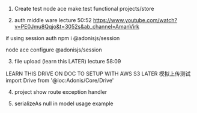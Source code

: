 
1. Create test
node ace make:test functional projects/store

2. auth middle ware
lecture 50:52
https://www.youtube.com/watch?v=PE0Jmu8Qqjo&t=3052s&ab_channel=AmanVirk

if using session auth
npm i @adonisjs/session

node ace configure @adonisjs/session

3. file upload (learn this LATER)
lecture 58:09

LEARN THIS DRIVE ON DOC TO SETUP WITH AWS S3 LATER
模拟上传测试
import Drive from '@ioc:Adonis/Core/Drive'

4. project show route
exception handler

5. serializeAs null in model usage example